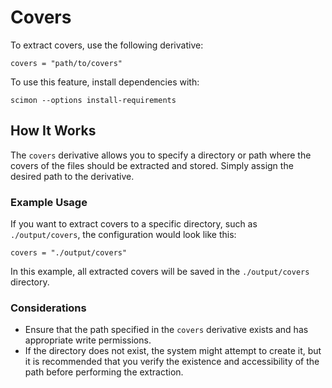 # Covers

To extract covers, use the following derivative:

```monset
covers = "path/to/covers"
```

To use this feature, install dependencies with:

```shell
scimon --options install-requirements
```

## How It Works

The `covers` derivative allows you to specify a directory or path where the covers of the files should be extracted and stored. Simply assign the desired path to the derivative.

### Example Usage

If you want to extract covers to a specific directory, such as `./output/covers`, the configuration would look like this:

```monset
covers = "./output/covers"
```

In this example, all extracted covers will be saved in the `./output/covers` directory.

### Considerations

- Ensure that the path specified in the `covers` derivative exists and has appropriate write permissions.
- If the directory does not exist, the system might attempt to create it, but it is recommended that you verify the existence and accessibility of the path before performing the extraction.
